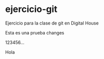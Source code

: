 # ejercicio-git
Ejercicio para la clase de git en Digital House

Esta es una prueba
changes

123456...


Hola
